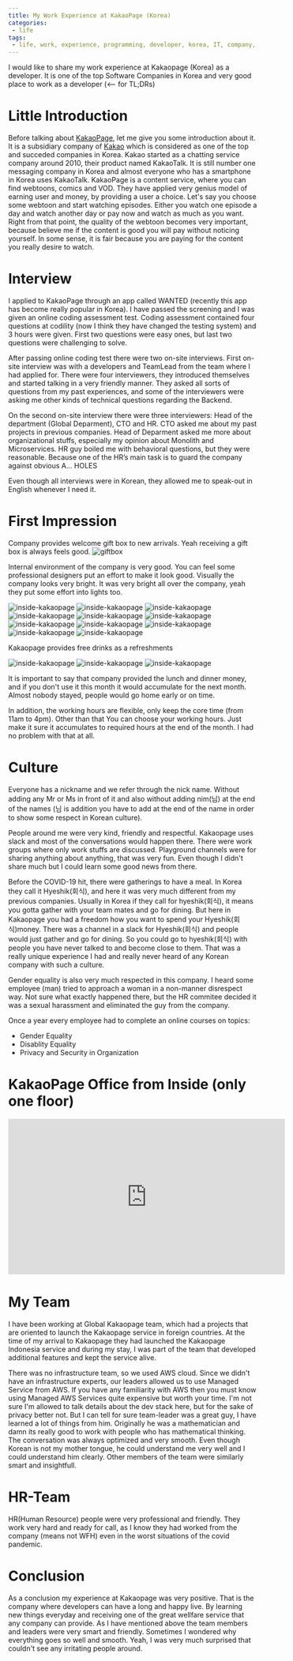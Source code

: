 ```yaml
---
title: My Work Experience at KakaoPage (Korea)
categories:
 - life
tags:
 - life, work, experience, programming, developer, korea, IT, company, microservice, monolithic, kakaopage, kakao, subsidiary company
---
```


I would like to share my work experience at Kakaopage (Korea) as a developer. It is one of the top Software Companies in Korea and very good place to work as a developer (<-- for TL;DRs)

# Little Introduction
Before talking about [KakaoPage](https://www.kakaocorp.com/service/KakaoPage?lang=en), let me give you some introduction about it. It is a subsidiary company of [Kakao](https://en.wikipedia.org/wiki/Kakao) which is considered as one of the top and succeded companies in Korea. Kakao started as a chatting service company around 2010, their product named KakaoTalk. It is still number one messaging company in Korea and almost everyone who has a smartphone in Korea uses KakaoTalk. KakaoPage is a content service, where you can find webtoons, comics and VOD. They have applied very genius model of earning user and money, by providing a user a choice. Let's say you choose some webtoon and start watching episodes. Either you watch one episode a day and watch another day or pay now and watch as much as you want. Right from that point, the quality of the webtoon becomes very important, because believe me if the content is good you will pay without noticing yourself. In some sense, it is fair because you are paying for the content you really desire to watch.

# Interview
I applied to KakaoPage through an app called WANTED (recently this app has become really popular in Korea). I have passed the screening and I was given an online coding assessment test. Coding assessment contained four questions at codility (now I think they have changed the testing system) and 3 hours were given. First two questions were easy ones, but last two questions were challenging to solve.

After passing online coding test there were two on-site interviews. First on-site interview was with a developers and TeamLead from the team where I had applied for. There were four interviewers, they introduced themselves and started talking in a very friendly manner. They asked all sorts of questions from my past experiences, and some of the interviewers were asking me other kinds of technical questions regarding the Backend.

On the second on-site interview there were three interviewers: Head of the department (Global Deparment), CTO and HR. CTO asked me about my past projects in previous companies. Head of Deparment asked me more about organizational stuffs, especially my opinion about Monolith and Microservices. HR guy boiled me with behavioral questions, but they were reasonable. Because one of the HR’s main task is to guard the company against obvious A… HOLES

Even though all interviews were in Korean, they allowed me to speak-out in English whenever I need it.

# First Impression
Company provides welcome gift box to new arrivals. Yeah receiving a gift box is always feels good. 
![giftbox](/assets/2020/kakaopage/giftbox.jpg)

Internal environment of the company is very good. You can feel some professional designers put an effort to make it look good. Visually the company looks very bright. It was very bright all over the company, yeah they put some effort into lights too.

![inside-kakaopage](/assets/2020/kakaopage/inside-kakaopage-0.jpg)
![inside-kakaopage](/assets/2020/kakaopage/inside-kakaopage-1.jpg)
![inside-kakaopage](/assets/2020/kakaopage/inside-kakaopage-2.jpg)
![inside-kakaopage](/assets/2020/kakaopage/inside-kakaopage-3.jpg)
![inside-kakaopage](/assets/2020/kakaopage/inside-kakaopage-4.jpg)
![inside-kakaopage](/assets/2020/kakaopage/inside-kakaopage-5.jpg)
![inside-kakaopage](/assets/2020/kakaopage/inside-kakaopage-6.jpg)
![inside-kakaopage](/assets/2020/kakaopage/inside-kakaopage-7.jpg)
![inside-kakaopage](/assets/2020/kakaopage/inside-kakaopage-8.jpg)
![inside-kakaopage](/assets/2020/kakaopage/inside-kakaopage-9.jpg)
![inside-kakaopage](/assets/2020/kakaopage/inside-kakaopage-10.jpg)

Kakaopage provides free drinks as a refreshments

![inside-kakaopage](/assets/2020/kakaopage/freedrinks-kakaopage-1.jpg)
![inside-kakaopage](/assets/2020/kakaopage/freedrinks-kakaopage-2.jpg)
![inside-kakaopage](/assets/2020/kakaopage/freedrinks-kakaopage-3.jpg)

It is important to say that company provided the lunch and dinner money, and if you don't use it this month it would accumulate for the next month. Almost nobody stayed, people would go home early or on time.

In addition, the working hours are flexible, only keep the core time (from 11am to 4pm). Other than that You can choose your working hours. Just make it sure it accumulates to required hours at the end of the month. I had no problem with that at all.

# Culture
Everyone has a nickname and we refer through the nick name. Without adding any Mr or Ms in front of it and also without adding nim(님) at the end of the names (님 is addition you have to add at the end of the name in order to show some respect in Korean culture).

People around me were very kind, friendly and respectful. Kakaopage uses slack and most of the conversations would happen there. There were work groups where only work stuffs are discussed. Playground channels were for sharing anything about anything, that was very fun. Even though I didn't share much but I could learn some good news from there.

Before the COVID-19 hit, there were gatherings to have a meal. In Korea they call it Hyeshik(회식), and here it was very much different from my previous companies. Usually in Korea if they call for hyeshik(회식), it means you gotta gather with your team mates and go for dining. But here in Kakaopage you had a freedom how you want to spend your Hyeshik(회식)money. There was a channel in a slack for Hyeshik(회식) and people would just gather and go for dining. So you could go to hyeshik(회식) with people you have never talked to and become close to them. That was a really unique experience I had and really never heard of any Korean company with such a culture.

Gender equality is also very much respected in this company. I heard some employee (man) tried to approach a woman in a non-manner disrespect way. Not sure what exactly happened there, but the HR commitee decided it was a sexual harassment and eliminated the guy from the company. 

Once a year every employee had to complete an online courses on topics: 
- Gender Equality
- Disablity Equality
- Privacy and Security in Organization

# KakaoPage Office from Inside (only one floor)

<iframe width="560" height="315" src="https://www.youtube.com/embed/SuO13-Z1NAU" title="YouTube video player" frameborder="0" allow="accelerometer; autoplay; clipboard-write; encrypted-media; gyroscope; picture-in-picture" allowfullscreen></iframe>

# My Team
I have been working at Global Kakaopage team, which had a projects that are oriented to launch the Kakaopage service in foreign countries. At the time of my arrival to Kakaopage they had launched the Kakaopage Indonesia service and during my stay, I was part of the team that developed additional features and kept the service alive. 

There was no infrastructure team, so we used AWS cloud. Since we didn't have an infrastructure experts, our leaders allowed us to use Managed Service from AWS. If you have any familiarity with AWS then you must know using Managed AWS Services quite expensive but worth your time. I'm not sure I'm allowed to talk details about the dev stack here, but for the sake of privacy better not. But I can tell for sure team-leader was a great guy, I have learned a lot of things from him. Originally he was a mathematician and damn its really good to work with people who has mathematical thinking. The conversation was always optimized and very smooth. Even though Korean is not my mother tongue, he could understand me very well and I could understand him clearly. Other members of the team were similarly smart and insightfull.

# HR-Team
HR(Human Resource) people were very professional and friendly. They work very hard and ready for call, as I know they had worked from the company (means not WFH) even in the worst situations of the covid pandemic.

# Conclusion
As a conclusion my experience at Kakaopage was very positive. That is the company where developers can have a long and happy live. By learning new things everyday and receiving one of the great wellfare service that any company can provide. As I have mentioned above the team members and leaders were very smart and friendly. Sometimes I wondered why everything goes so well and smooth. Yeah, I was very much surprised that couldn't see any irritating people around.
